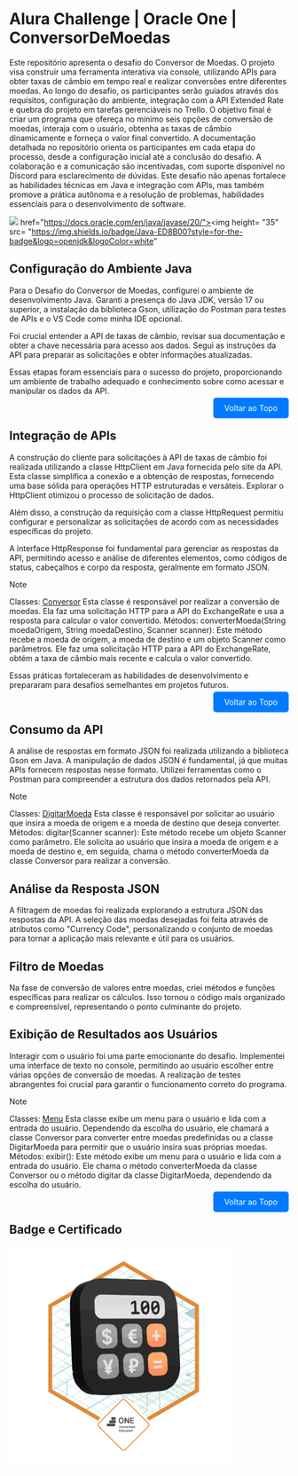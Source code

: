 # Alura Challenge | Oracle One | ConversorDeMoedas

Este repositório apresenta o desafio do Conversor de Moedas. O projeto visa construir uma ferramenta interativa via console, utilizando APIs para obter taxas de câmbio em tempo real e realizar conversões entre diferentes moedas.  Ao longo do desafio, os participantes serão guiados através dos requisitos, configuração do ambiente, integração com a API Extended Rate e quebra do projeto em tarefas gerenciáveis no Trello. O objetivo final é criar um programa que ofereça no mínimo seis opções de conversão de moedas, interaja com o usuário, obtenha as taxas de câmbio dinamicamente e forneça o valor final convertido. A documentação detalhada no repositório orienta os participantes em cada etapa do processo, desde a configuração inicial até a conclusão do desafio. A colaboração e a comunicação são incentivadas, com suporte disponível no Discord para esclarecimento de dúvidas. Este desafio não apenas fortalece as habilidades técnicas em Java e integração com APIs, mas também promove a prática autônoma e a resolução de problemas, habilidades essenciais para o desenvolvimento de software.

<a href="https://docs.oracle.com/en/java/javase/20/"><img height= "35" src= "https://img.shields.io/badge/Java-ED8B00?style=for-the-badge&logo=openjdk&logoColor=white"></a>
href="https://docs.oracle.com/en/java/javase/20/"><img height= "35" src= "https://img.shields.io/badge/Java-ED8B00?style=for-the-badge&logo=openjdk&logoColor=white"

## <a name="configuracao"> Configuração do Ambiente Java </a>
Para o Desafio do Conversor de Moedas, configurei o ambiente de desenvolvimento Java. Garanti a presença do Java JDK, versão 17 ou superior, a instalação da biblioteca Gson, utilização do Postman para testes de APIs e o VS Code como minha IDE opcional.

Foi crucial entender a API de taxas de câmbio, revisar sua documentação e obter a chave necessária para acesso aos dados. Segui as instruções da API para preparar as solicitações e obter informações atualizadas.

Essas etapas foram essenciais para o sucesso do projeto, proporcionando um ambiente de trabalho adequado e conhecimento sobre como acessar e manipular os dados da API.

<p align="right">
  <a href="#topo" style="text-decoration: none; background-color: #007bff; color: white; padding: 10px 20px; border-radius: 5px;">Voltar ao Topo</a>
</p>

## <a name="integração-de-apis">  Integração de APIs </a>

A construção do cliente para solicitações à API de taxas de câmbio foi realizada utilizando a classe HttpClient em Java fornecida pelo site da API. Esta classe simplifica a conexão e a obtenção de respostas, fornecendo uma base sólida para operações HTTP estruturadas e versáteis. Explorar o HttpClient otimizou o processo de solicitação de dados.

Além disso, a construção da requisição com a classe HttpRequest permitiu configurar e personalizar as solicitações de acordo com as necessidades específicas do projeto.

A interface HttpResponse foi fundamental para gerenciar as respostas da API, permitindo acesso e análise de diferentes elementos, como códigos de status, cabeçalhos e corpo da resposta, geralmente em formato JSON.

> [!NOTE]
> Classes: [Conversor](cambio-moeda/src/Conversor.java)
>     Esta classe é responsável por realizar a conversão de moedas. Ela faz uma solicitação HTTP para a API do ExchangeRate e usa a resposta para calcular o valor convertido.
> Métodos:  converterMoeda(String moedaOrigem, String moedaDestino, Scanner scanner): Este método recebe a moeda de origem, a moeda de destino e um objeto Scanner como parâmetros. Ele faz uma solicitação HTTP para a API do ExchangeRate, obtém a taxa de câmbio mais recente e calcula o valor convertido.

Essas práticas fortaleceram as habilidades de desenvolvimento e prepararam para desafios semelhantes em projetos futuros.

<p align="right">
  <a href="#topo" style="text-decoration: none; background-color: #007bff; color: white; padding: 10px 20px; border-radius: 5px;">Voltar ao Topo</a>
</p>

## <a name="consumo"> Consumo da API </a>

A análise de respostas em formato JSON foi realizada utilizando a biblioteca Gson em Java. A manipulação de dados JSON é fundamental, já que muitas APIs fornecem respostas nesse formato. Utilizei ferramentas como o Postman para compreender a estrutura dos dados retornados pela API.

> [!NOTE]
> Classes: [DigitarMoeda](cambio-moeda/src/DigitarMoeda.java)
>     Esta classe é responsável por solicitar ao usuário que insira a moeda de origem e a moeda de destino que deseja converter.
> Métodos:  digitar(Scanner scanner): Este método recebe um objeto Scanner como parâmetro. Ele solicita ao usuário que insira a moeda de origem e a moeda de destino e, em seguida, chama o método converterMoeda da classe Conversor para realizar a conversão.

## <a name="analise"> Análise da Resposta JSON </a>

A filtragem de moedas foi realizada explorando a estrutura JSON das respostas da API. A seleção das moedas desejadas foi feita através de atributos como "Currency Code", personalizando o conjunto de moedas para tornar a aplicação mais relevante e útil para os usuários.

## <a name="filtro"> Filtro de Moedas </a>

Na fase de conversão de valores entre moedas, criei métodos e funções específicas para realizar os cálculos. Isso tornou o código mais organizado e compreensível, representando o ponto culminante do projeto.

## <a name="exibicao"> Exibição de Resultados aos Usuários </a>

Interagir com o usuário foi uma parte emocionante do desafio. Implementei uma interface de texto no console, permitindo ao usuário escolher entre várias opções de conversão de moedas. A realização de testes abrangentes foi crucial para garantir o funcionamento correto do programa.

> [!NOTE]
> Classes: [Menu](cambio-moeda/src/Menu.java)
>   Esta classe exibe um menu para o usuário e lida com a entrada do usuário. Dependendo da escolha do usuário, ele chamará a classe Conversor para converter entre moedas predefinidas ou a classe DigitarMoeda para permitir que o usuário insira suas próprias moedas.
> Métodos:  exibir(): Este método exibe um menu para o usuário e lida com a entrada do usuário. Ele chama o método converterMoeda da classe Conversor ou o método digitar da classe DigitarMoeda, dependendo da escolha do usuário.

<p align="right">
  <a href="#topo" style="text-decoration: none; background-color: #007bff; color: white; padding: 10px 20px; border-radius: 5px;">Voltar ao Topo</a>
</p>

## <a name="badge-certificados"> Badge e Certificado </a>

<img width="400" heigth="400" src="./conversorApp/src/image/Badge-Conversor.png"/>